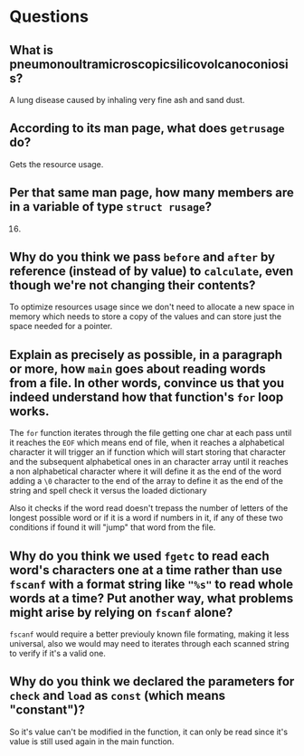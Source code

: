 # Questions

## What is pneumonoultramicroscopicsilicovolcanoconiosis?

A lung disease caused by inhaling very fine ash and sand dust.

## According to its man page, what does `getrusage` do?

Gets the resource usage.

## Per that same man page, how many members are in a variable of type `struct rusage`?

16.

## Why do you think we pass `before` and `after` by reference (instead of by value) to `calculate`, even though we're not changing their contents?

To optimize resources usage since we don't need to allocate a new space in memory which needs to store a copy of the values and can store just the space needed for a pointer.

## Explain as precisely as possible, in a paragraph or more, how `main` goes about reading words from a file. In other words, convince us that you indeed understand how that function's `for` loop works.

The `for` function iterates through the file getting one char at each pass until it reaches the `EOF` which means end of file, when it reaches a alphabetical character it will trigger an if function which will start storing that character and the subsequent alphabetical ones in an character array until it reaches a non alphabetical character where it will define it as the end of the word adding a `\0` character to the end of the array to define it as the end of the string and spell check it versus the loaded dictionary

Also it checks if the word read doesn't trepass the number of letters of the longest possible word or if it is a word if numbers in it, if any of these two conditions if found it will "jump" that word from the file.

## Why do you think we used `fgetc` to read each word's characters one at a time rather than use `fscanf` with a format string like `"%s"` to read whole words at a time? Put another way, what problems might arise by relying on `fscanf` alone?

`fscanf` would require a better previouly known file formating, making it less universal, also we would may need to iterates through each scanned string to verify if it's a valid one.

## Why do you think we declared the parameters for `check` and `load` as `const` (which means "constant")?

So it's value can't be modified in the function, it can only be read since it's value is still used again in the main function.

